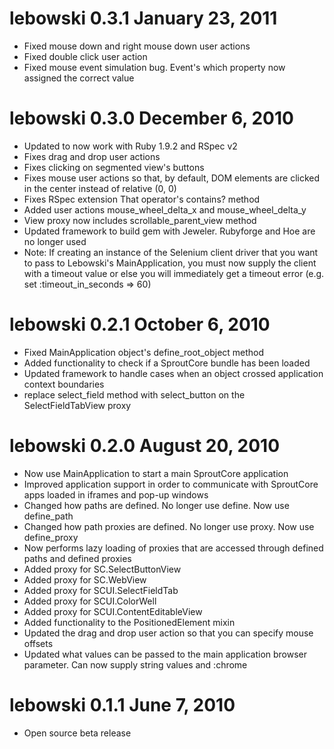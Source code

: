 # lebowski 0.3.1 January 23, 2011

* Fixed mouse down and right mouse down user actions
* Fixed double click user action
* Fixed mouse event simulation bug. Event's which property now assigned the correct value

# lebowski 0.3.0 December 6, 2010

* Updated to now work with Ruby 1.9.2 and RSpec v2
* Fixes drag and drop user actions
* Fixes clicking on segmented view's buttons
* Fixes mouse user actions so that, by default, DOM elements are clicked in the center instead of relative (0, 0)
* Fixes RSpec extension That operator's contains? method
* Added user actions mouse_wheel_delta_x and mouse_wheel_delta_y
* View proxy now includes scrollable_parent_view method
* Updated framework to build gem with Jeweler. Rubyforge and Hoe are no longer used 
* Note: If creating an instance of the Selenium client driver that you want to pass to Lebowski's 
        MainApplication, you must now supply the client with a timeout value or else you will immediately get a 
        timeout error (e.g. set :timeout_in_seconds => 60)

# lebowski 0.2.1 October 6, 2010

* Fixed MainApplication object's define_root_object method
* Added functionality to check if a SproutCore bundle has been loaded
* Updated framework to handle cases when an object crossed application context boundaries
* replace select_field method with select_button on the SelectFieldTabView proxy

# lebowski 0.2.0 August 20, 2010

* Now use MainApplication to start a main SproutCore application
* Improved application support in order to communicate with SproutCore apps loaded in iframes and pop-up windows
* Changed how paths are defined. No longer use define. Now use define_path
* Changed how path proxies are defined. No longer use proxy. Now use define_proxy
* Now performs lazy loading of proxies that are accessed through defined paths and defined proxies
* Added proxy for SC.SelectButtonView
* Added proxy for SC.WebView
* Added proxy for SCUI.SelectFieldTab
* Added proxy for SCUI.ColorWell
* Added proxy for SCUI.ContentEditableView
* Added functionality to the PositionedElement mixin
* Updated the drag and drop user action so that you can specify mouse offsets
* Updated what values can be passed to the main application browser parameter. Can now supply string values and :chrome

# lebowski 0.1.1 June 7, 2010

* Open source beta release